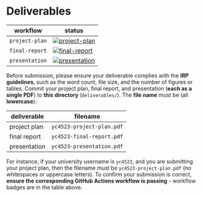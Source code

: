 # Deliverables

| workflow | status |
| - | - |
| `project-plan` | [![project-plan](https://github.com/ese-msc-2023/irp-yc4523/actions/workflows/project-plan.yml/badge.svg)](https://github.com/ese-msc-2023/irp-yc4523/actions/workflows/project-plan.yml) |
| `final-report` | [![final-report](https://github.com/ese-msc-2023/irp-yc4523/actions/workflows/final-report.yml/badge.svg)](https://github.com/ese-msc-2023/irp-yc4523/actions/workflows/final-report.yml) |
| `presentation` | [![presentation](https://github.com/ese-msc-2023/irp-yc4523/actions/workflows/presentation.yml/badge.svg)](https://github.com/ese-msc-2023/irp-yc4523/actions/workflows/presentation.yml) |

Before submission, please ensure your deliverable complies with the **IRP guidelines**, such as the word count, file size, and the number of figures or tables. Commit your project plan, final report, and presentation (**each as a single PDF**) to **this directory** (`deliverables/`). The **file name** must be (all **lowercase**):

| deliverable | filename |
| - | - |
| project plan | `yc4523-project-plan.pdf` |
| final report | `yc4523-final-report.pdf` |
| presentation | `yc4523-presentation.pdf` |

For instance, if your university username is `yc4523`, and you are submitting your project plan, then the filename must be `yc4523-project-plan.pdf` (no whitespaces or uppercase letters). To confirm your submission is correct, **ensure the corresponding GitHub Actions workflow is passing** - workflow badges are in the table above.
